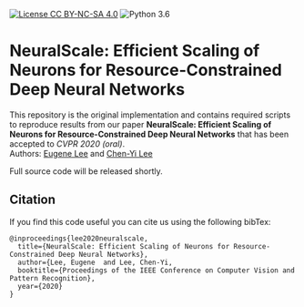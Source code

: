 [![License CC BY-NC-SA 4.0](https://img.shields.io/badge/license-MIT-blue)](https://raw.githubusercontent.com/eugenelet/master/LICENSE.md)
![Python 3.6](https://img.shields.io/badge/python-3.6-green.svg)

# NeuralScale: Efficient Scaling of Neurons for Resource-Constrained Deep Neural Networks

This repository is the original implementation and contains required scripts to reproduce results from our paper **NeuralScale: Efficient Scaling of Neurons for Resource-Constrained Deep Neural Networks** that has been accepted to *CVPR 2020 (oral)*.<br>
Authors: [Eugene Lee](eugenelet.github.io) and [Chen-Yi Lee](http://www.si2lab.org/faculty)


Full source code will be released shortly.

## Citation
If you find this code useful you can cite us using the following bibTex:
```
@inproceedings{lee2020neuralscale,
  title={NeuralScale: Efficient Scaling of Neurons for Resource-Constrained Deep Neural Networks},
  author={Lee, Eugene  and Lee, Chen-Yi,
  booktitle={Proceedings of the IEEE Conference on Computer Vision and Pattern Recognition},
  year={2020}
}
```
